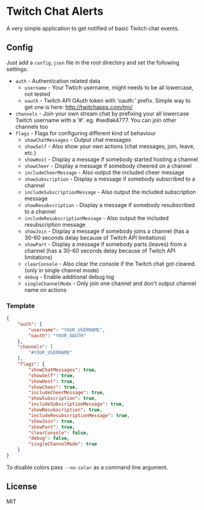 # Twitch Chat Alerts

A very simple application to get notified of basic Twitch chat events.

## Config

Just add a `config.json` file in the root directory and set the following settings:

* `auth` - Authentication related data
  * `username` - Your Twtich username, might needs to be all lowercase, not tested
  * `oauth` - Twitch API OAuth token with 'oauth:' prefix. Simple way to get one is here: http://twitchapps.com/tmi/
* `channels` - Join your own stream chat by prefixing your all lowercase Twitch username with a '#'. eg. #sedlak4777. You can join other channels too
* `flags` - Flags for configuring different kind of behaviour
  * `showChatMessages` - Output chat messages
  * `showSelf` - Also show your own actions (chat messages, join, leave, etc.)
  * `showHost` - Display a message if somebody started  hosting a channel
  * `showCheer` - Display a message if somebody cheered on a channel
  * `includeCheerMessage` - Also output the included cheer message
  * `showSubscription` - Display a message if somebody subscribed to a channel
  * `includeSubscriptionMessage` - Also output the included subscription message
  * `showResubscription` - Display a message if somebody resubscribed to a channel
  * `includeResubscriptionMessage` - Also output the included resubscription message
  * `showJoin` - Display a message if somebody joins a channel (has a 30-60 seconds delay because of Twitch API limitations)
  * `showPart` - Display a message if somebody parts (leaves) from a channel (has a 30-60 seconds delay because of Twitch API limitations)
  * `clearConsole` - Also clear the console if the Twitch chat got cleared. (only in single channel mode)
  * `debug` - Enable additional debug log
  * `singleChannelMode` - Only join one channel and don't output channel name on actions

### Template
```json
{
    "auth": {
        "username": "YOUR_USERNAME",
        "oauth": "YOUR_OAUTH"
    },
    "channels": [
        "#YOUR_USERNAME"
    ],
    "flags": {
        "showChatMessages": true,
        "showSelf": true,
        "showHost": true,
        "showCheer": true,
        "includeCheerMessage": true,
        "showSubscription": true,
        "includeSubscriptionMessage": true,
        "showResubscription": true,
        "includeResubscriptionMessage": true,
        "showJoin": true,
        "showPart": true,
        "clearConsole": false,
        "debug": false,
        "singleChannelMode": true
    }
}
```

To disable colors pass `--no-color` as a command line argument.

## License
MIT